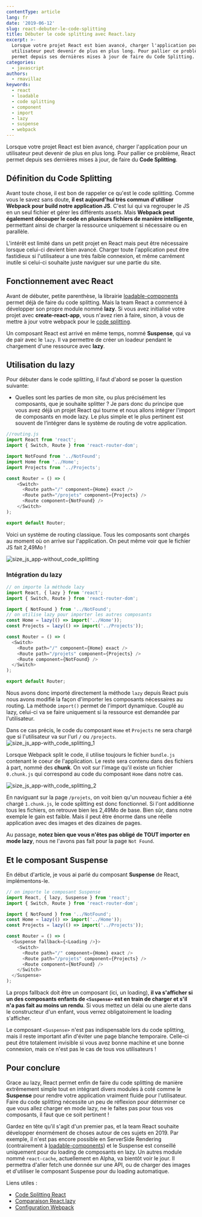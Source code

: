 ```yaml
---
contentType: article
lang: fr
date: '2019-06-12'
slug: react-debuter-le-code-splitting
title: Débuter le code splitting avec React.lazy
excerpt: >-
  Lorsque votre projet React est bien avancé, charger l'application pour un
  utilisateur peut devenir de plus en plus long. Pour pallier ce problème, React
  permet depuis ses dernières mises à jour de faire du Code Splitting.
categories:
  - javascript
authors:
  - rmavillaz
keywords:
  - react
  - loadable
  - code splitting
  - component
  - import
  - lazy
  - suspense
  - webpack
---
```


Lorsque votre projet React est bien avancé, charger l'application pour un utilisateur peut devenir de plus en plus long. Pour pallier ce problème, React permet depuis ses dernières mises à jour, de faire du **Code Splitting**.

## Définition du Code Splitting

Avant toute chose, il est bon de rappeler ce qu'est le code splitting. Comme vous le savez sans doute, **il est aujourd'hui très commun d'utiliser Webpack pour build notre application JS**. C'est lui qui va regrouper le JS en un seul fichier et gérer les différents assets.
Mais **Webpack peut également découper le code en plusieurs fichiers de manière intelligente**, permettant ainsi de charger la ressource uniquement si nécessaire ou en parallèle.

L'intérêt est limité dans un petit projet en React mais peut être nécessaire lorsque celui-ci devient bien avancé. Charger toute l'application peut être fastidieux si l'utilisateur a une très faible connexion, et même carrément inutile si celui-ci souhaite juste naviguer sur une partie du site.

## Fonctionnement avec React

Avant de débuter, petite parenthèse, la librairie [loadable-components](https://github.com/smooth-code/loadable-components) permet déjà de faire du code splitting. Mais la team React a commencé à développer son propre module nommé **lazy**.
Si vous avez initialisé votre projet avec **create-react-app**, vous n'avez rien à faire, sinon, à vous de mettre à jour votre webpack pour le [code splitting](https://webpack.js.org/guides/code-splitting).

Un composant React est arrivé en même temps, nommé **Suspense**, qui va de pair avec le `lazy`. Il va permettre de créer un loadeur pendant le chargement d'une ressource avec **lazy**.

## Utilisation du lazy

Pour débuter dans le code splitting, il faut d'abord se poser la question suivante:
- Quelles sont les parties de mon site, ou plus précisément les composants, que je souhaite splitter ?
Je pars donc du principe que vous avez déjà un projet React qui tourne et nous allons intégrer l'import de composants en mode lazy. Le plus simple et le plus pertinent est souvent de l’intégrer dans le système de routing de votre application.

```js
//routing.js
import React from 'react';
import { Switch, Route } from 'react-router-dom';

import NotFound from '../NotFound';
import Home from '../Home';
import Projects from '../Projects';

const Router = () => (
    <Switch>
      <Route path="/" component={Home} exact />
      <Route path="/projets" component={Projects} />
      <Route component={NotFound} />
    </Switch>
);

export default Router;
```

Voici un système de routing classique. Tous les composants sont chargés au moment où on arrive sur l'application. On peut même voir que le fichier JS fait 2,49Mo !

![size_js_app-without_code_splitting]({{site.baseurl}}/assets/2019-05-22-react-code-splitting/js-size-without-code-splitting.png "javascript code size without code splitting")


### Intégration du lazy

```js
// on importe la méthode lazy
import React, { lazy } from 'react';
import { Switch, Route } from 'react-router-dom';

import { NotFound } from '../NotFound';
// on utilise lazy pour importer les autres composants
const Home = lazy(() => import('../Home'));
const Projects = lazy(() => import('../Projects'));

const Router = () => (
  <Switch>
    <Route path="/" component={Home} exact />
    <Route path="/projets" component={Projects} />
    <Route component={NotFound} />
  </Switch>
);

export default Router;
```

Nous avons donc importé directement la méthode `lazy` depuis React puis nous avons modifié la façon d'importer les composants nécessaires au routing. La méthode `import()` permet de l'import dynamique. Couplé au lazy, celui-ci va se faire uniquement si la ressource est demandée par l'utilisateur.

Dans ce cas précis, le code du composant `Home` et `Projects` ne sera chargé que si l'utilisateur va sur l'url `/` ou `/projects`.
![size_js_app-with_code_splitting_1]({{site.baseurl}}/assets/2019-05-22-react-code-splitting/js-size-code-splitting-1.png "javascript code size with code splitting 1")

Lorsque Webpack split le code, il utilise toujours le fichier `bundle.js` contenant le coeur de l'application. Le reste sera contenu dans des fichiers à part, nommé des **chunk**. On voit sur l'image qu'il existe un fichier `0.chunk.js` qui correspond au code du composant `Home` dans notre cas.

![size_js_app-with_code_splitting_2]({{site.baseurl}}/assets/2019-05-22-react-code-splitting/js-size-code-splitting-2.png "javascript code size with code splitting 2")

En naviguant sur la page `/projets`, on voit bien qu'un nouveau fichier a été chargé `1.chunk.js`, le code splitting est donc fonctionnel.
Si l'ont additionne tous les fichiers, on retrouve bien les 2,49Mo de base. Bien sûr, dans notre exemple le gain est faible. Mais il peut être énorme dans une réelle application avec des images et des dizaines de pages.

Au passage, **notez bien que vous n'êtes pas obligé de TOUT importer en mode lazy**, nous ne l'avons pas fait pour la page `Not Found`.

## Et le composant Suspense

En début d'article, je vous ai parlé du composant **Suspense** de React, implémentons-le.

```js
// on importe le composant Suspense
import React, { lazy, Suspense } from 'react';
import { Switch, Route } from 'react-router-dom';

import { NotFound } from '../NotFound';
const Home = lazy(() => import('../Home'));
const Projects = lazy(() => import('../Projects'));

const Router = () => (
  <Suspense fallback={<Loading />}>
    <Switch>
      <Route path="/" component={Home} exact />
      <Route path="/projets" component={Projects} />
      <Route component={NotFound} />
    </Switch>
  </Suspense>
);
```

La props fallback doit être un composant (ici, un loading), **il va s'afficher si un des composants enfants de `<Suspense>` est en train de charger et s'il n'a pas fait au moins un rendu**. Si vous mettez un délai ou une alerte dans le constructeur d'un enfant, vous verrez obligatoirement le loading s'afficher.

Le composant `<Suspense>` n'est pas indispensable lors du code splitting, mais il reste important afin d'éviter une page blanche temporaire. Celle-ci peut être totalement invisible si vous avez bonne machine et une bonne connexion, mais ce n'est pas le cas de tous vos utilisateurs !

## Pour conclure

Grace au lazy, React permet enfin de faire du code splitting de manière extrêmement simple tout en intégrant divers modules à coté comme le **Suspense** pour rendre votre application vraiment fluide pour l'utilisateur.
Faire du code splitting nécessite un peu de réflexion pour déterminer ce que vous allez charger en mode lazy, ne le faites pas pour tous vos composants, il faut que ce soit pertinent !

Gardez en tête qu'il s'agit d'un premier pas, et la team React souhaite développer énormément de choses autour de ces sujets en 2019. Par exemple, il n'est pas encore possible en ServerSide Rendering (contrairement à [loadable-components](https://www.smooth-code.com/open-source/loadable-components/docs/loadable-vs-react-lazy/)) et le Suspense est conseillé uniquement pour du loading de composants en lazy.
Un autres module nommé `react-cache`, actuellement en Alpha, va bientôt voir le jour. Il permettra d'aller fetch une donnée sur une API, ou de charger des images et d'utiliser le composant Suspense pour du loading automatique.


Liens utiles :
- [Code Splitting React](https://reactjs.org/docs/code-splitting.html)
- [Comparaison React.lazy](https://www.smooth-code.com/open-source/loadable-components/docs/loadable-vs-react-lazy/)
- [Configuration Webpack](https://webpack.js.org/guides/code-splitting)


